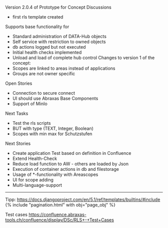 Version 2.0.4 of Prototype for Concept Discussions
- first rls template created

Supports base functionality for 
- Standard administration of DATA-Hub objects
- Self service with restriction to owned objects
- db actions logged but not executed
- Initial health checks implemented
- Unload and load of complete hub control
Changes to version 1 of the concept:
- Scopes are linked to areas instead of applications
- Groups are not owner specific

Open Stories
- Connection to secure connect
- UI should use Abraxas Base Components
- Support of MinIo


Next Tasks
- Test the rls scripts 
- BUT with type (TEXT, Integer, Boolean)
- Scopes with min max for Schutzstufen 

Next Stories
- Create application Test based on definition in Confluence
- Extend Health-Check 
- Reduce load function to AW - others are loaded by Json
- Execution of container actions in db and filestorage
- Usage of *-functionality with Areascopes
- UI for scope adding
- Multi-language-support

------------------------------------------------------------------------------------------
Tipp:
  https://docs.djangoproject.com/en/5.1/ref/templates/builtins/#include
  {% include "pagination.html" with obj="page_obj"  %}

Test cases
  https://confluence.abraxas-tools.ch/confluence/display/DSc/RLS+-+Test+Cases


